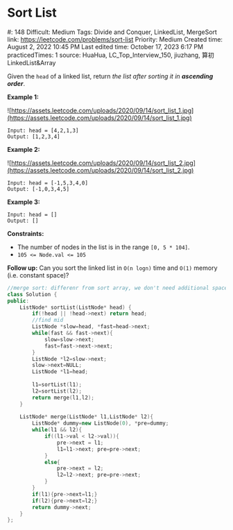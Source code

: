 # Sort List

#: 148
Difficult: Medium
Tags: Divide and Conquer, LinkedList, MergeSort
link: https://leetcode.com/problems/sort-list
Priority: Medium
Created time: August 2, 2022 10:45 PM
Last edited time: October 17, 2023 6:17 PM
practicedTimes: 1
source: HuaHua, LC_Top_Interview_150, jiuzhang, 算初LinkedList&Array

Given the `head` of a linked list, return *the list after sorting it in **ascending order***.

**Example 1:**

![https://assets.leetcode.com/uploads/2020/09/14/sort_list_1.jpg](https://assets.leetcode.com/uploads/2020/09/14/sort_list_1.jpg)

```
Input: head = [4,2,1,3]
Output: [1,2,3,4]

```

**Example 2:**

![https://assets.leetcode.com/uploads/2020/09/14/sort_list_2.jpg](https://assets.leetcode.com/uploads/2020/09/14/sort_list_2.jpg)

```
Input: head = [-1,5,3,4,0]
Output: [-1,0,3,4,5]

```

**Example 3:**

```
Input: head = []
Output: []

```

**Constraints:**

- The number of nodes in the list is in the range `[0, 5 * 104]`.
- `105 <= Node.val <= 105`

**Follow up:** Can you sort the linked list in `O(n logn)` time and `O(1)` memory (i.e. constant space)?

```cpp
//merge sort: differenr from sort array, we don't need additional space for linkedlist
class Solution {
public:
    ListNode* sortList(ListNode* head) {
        if(!head || !head->next) return head;
        //find mid
        ListNode *slow=head, *fast=head->next;
        while(fast && fast->next){
            slow=slow->next;
            fast=fast->next->next;
        }
        ListNode *l2=slow->next;
        slow->next=NULL;
        ListNode *l1=head;
        
        l1=sortList(l1);
        l2=sortList(l2);
        return merge(l1,l2);
    }
    
    ListNode* merge(ListNode* l1,ListNode* l2){
        ListNode* dummy=new ListNode(0), *pre=dummy;
        while(l1 && l2){
            if((l1->val < l2->val)){
                pre->next = l1;
                l1=l1->next; pre=pre->next;
            }
            else{
                pre->next = l2;
                l2=l2->next; pre=pre->next;
            }
        }
        if(l1){pre->next=l1;}
        if(l2){pre->next=l2;}
        return dummy->next;
    }
};
```